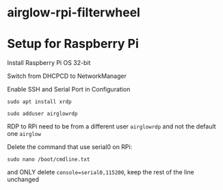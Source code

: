 # airglow-rpi-filterwheel

# Setup for Raspberry Pi
Install Raspberry Pi OS 32-bit

Switch from DHCPCD to NetworkManager

Enable SSH and Serial Port in Configuration

`sudo apt install xrdp`

`sudo adduser airglowrdp`

RDP to RPi need to be from a different user `airglowrdp` and not the default one `airglow`

Delete the command that use serial0 on RPi:

`sudo nano /boot/cmdline.txt`

and ONLY delete `console=serial0,115200`, keep the rest of the line unchanged
